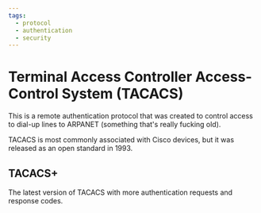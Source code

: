 ```yaml
---
tags:
  - protocol
  - authentication
  - security
---
```

# Terminal Access Controller Access-Control System (TACACS)

This is a remote authentication protocol that was created to control access to dial-up lines to ARPANET (something that's really fucking old).

TACACS is most commonly associated with Cisco devices, but it was released as an open standard in 1993.

## TACACS+

The latest version of TACACS with more authentication requests and response codes.
